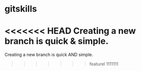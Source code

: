 # gitskills
<<<<<<< HEAD
Creating a new branch is quick & simple.
=======
Creating a new branch is quick AND simple.
>>>>>>> featurel
1111111